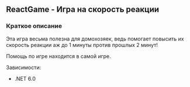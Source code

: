 ﻿## ReactGame - Игра на скорость реакции

### Краткое описание
Эта игра весьма полезна для домохозяек, ведь помогает повысить их скорость реакции аж до 1 минуты
против прошлых 2 минут!

Помощь по игре находится в самой игре.

Зависимости:
- .NET 6.0